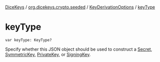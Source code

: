 [DiceKeys](../../index.md) / [org.dicekeys.crypto.seeded](../index.md) / [KeyDerivationOptions](index.md) / [keyType](./key-type.md)

# keyType

`var keyType: KeyType?`

Specify whether this JSON object should be used to construct a
[Secret](../-secret/index.md), [SymmetricKey](../-symmetric-key/index.md), [PrivateKey](../-private-key/index.md), or [SigningKey](../-signing-key/index.md).

